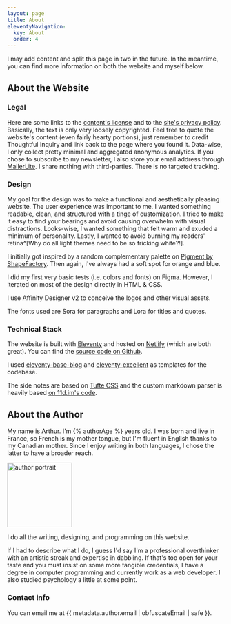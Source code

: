 ```yaml
---
layout: page
title: About
eleventyNavigation:
  key: About
  order: 4
---
```


I may add content and split this page in two in the future. In the meantime, you can find more information on both the website and myself below.

## About the Website

### Legal

Here are some links to the [content's license](/license) and to the [site's privacy policy](/privacy). Basically, the text is only very loosely copyrighted. Feel free to quote the website's content (even fairly hearty portions), just remember to credit Thoughtful Inquiry and link back to the page where you found it. Data-wise, I only collect pretty minimal and aggregated anonymous analytics. If you chose to subscribe to my newsletter, I also store your email address through [MailerLite](https://www.mailerlite.com/). I share nothing with third-parties. There is no targeted tracking.

### Design

My goal for the design was to make a functional and aesthetically pleasing website. The user experience was important to me. I wanted something readable, clean, and structured with a tinge of customization. I tried to make it easy to find your bearings and avoid causing overwhelm with visual distractions. Looks-wise, I wanted something that felt warm and exuded a minimum of personality. Lastly, I wanted to avoid burning my readers' retina^[Why do all light themes need to be so fricking white?!].

I initially got inspired by a random complementary palette on [Pigment by ShapeFactory](https://pigment.shapefactory.co/). Then again, I've always had a soft spot for orange and blue.

I did my first very basic tests (i.e. colors and fonts) on Figma. However, I iterated on most of the design directly in HTML & CSS.

I use Affinity Designer v2 to conceive the logos and other visual assets.

The fonts used are Sora for paragraphs and Lora for titles and quotes.

### Technical Stack

The website is built with [Eleventy](https://www.11ty.dev/) and hosted on [Netlify](https://www.netlify.com/) (which are both great). You can find the [source code on Github](https://github.com/ashtrail/thoughtfulinquiry.com).

I used [eleventy-base-blog](https://github.com/11ty/eleventy-base-blog) and [eleventy-excellent](https://github.com/madrilene/eleventy-excellent) as templates for the codebase.

The side notes are based on [Tufte CSS](https://edwardtufte.github.io/tufte-css/) and the custom markdown parser is heavily based [on 11d.im's code](https://11d.im/notices/md-tufte/).

## About the Author

My name is Arthur. I'm {% authorAge %} years old. I was born and live in France, so French is my mother tongue, but I'm fluent in English thanks to my Canadian mother. Since I enjoy writing in both languages, I chose the latter to have a broader reach.

<img class="author-portrait" src="/img/portrait.jpg" alt="author portrait" width="150" height="150">

I do all the writing, designing, and programming on this website.

If I had to describe what I do, I guess I'd say I'm a professional overthinker with an artistic streak and expertise in dabbling. If that's too open for your taste and you must insist on some more tangible credentials, I have a degree in computer programming and currently work as a web developer. I also studied psychology a little at some point.

### Contact info

You can email me at <span class="email">{{ metadata.author.email | obfuscateEmail | safe }}</span>.
